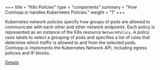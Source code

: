 +++
title = "K8s Policies"
type = "components"
summary = "How Contivpp.io handles Kubernetes Policies."
weight = "1"
+++

Kubernetes network policies specify how groups of pods are
allowed to communicate with each other and other network endpoints. Each
policy is represented as an instance of the K8s resource `NetworkPolicy`. 
A policy uses labels to select a grouping of pods and specifies a list of rules
that determine which traffic is allowed to and from the selected pods.
Contivpp.io implements the Kubernetes Network API, including 
egress policies and IP blocks.

[Details](https://github.com/contiv/vpp/blob/master/docs/dev-guide/POLICIES.md)

